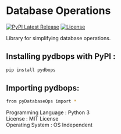 # Database Operations
[![PyPI Latest Release](https://img.shields.io/pypi/v/pydbops.svg)](https://pypi.org/project/pydbops/)
[![License](https://img.shields.io/pypi/l/pydbops.svg)](https://github.com/NotShrirang/DatabaseOperations/blob/main/LICENSE)

Library for simplifying database operations.
<br>

## Installing pydbops with PyPI :

```sh
pip install pydbops
```

## Importing pydbops:

```sh
from pyDatabaseOps import *
```

Programming Language : Python 3
<br>
License : MIT License
<br>
Operating System : OS Independent
